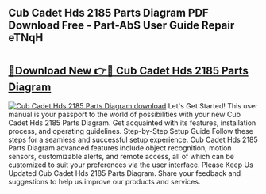 ## Cub Cadet Hds 2185 Parts Diagram PDF Download Free - Part-AbS User Guide Repair eTNqH

# <h2><a href="http://dfi02bf.blite.top/?on=Cub+Cadet+Hds+2185+Parts+Diagram">🔗Download New 👉🔴 Cub Cadet Hds 2185 Parts Diagram</a></h2>

[![Cub Cadet Hds 2185 Parts Diagram download](https://i.imgur.com/lujVjoI.png)](http://dfi02bf.blite.top/?on=Cub+Cadet+Hds+2185+Parts+Diagram)
Let's Get Started! This user manual is your passport to the world of possibilities with your new Cub Cadet Hds 2185 Parts Diagram. Get acquainted with its features, installation process, and operating guidelines. Step-by-Step Setup Guide Follow these steps for a seamless and successful setup experience. Cub Cadet Hds 2185 Parts Diagram advanced features include object recognition, motion sensors, customizable alerts, and remote access, all of which can be customized to suit your preferences via the user interface. Please Keep Us Updated Cub Cadet Hds 2185 Parts Diagram. Share your feedback and suggestions to help us improve our products and services.
